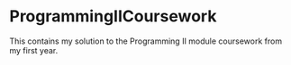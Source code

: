 # ProgrammingIICoursework
This contains my solution to the Programming II module coursework from my first year.
